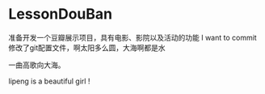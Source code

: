 # LessonDouBan
准备开发一个豆瓣展示项目，具有电影、影院以及活动的功能
I want to commit
修改了git配置文件，啊太阳多么圆，大海啊都是水

一曲高歌向大海。

lipeng is a  beautiful girl !